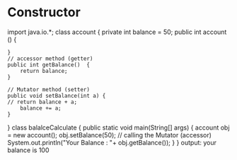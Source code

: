 # Constructor
import java.io.*; 
class account { 
	private int balance = 50; 
             public int  account  ()  { 
		 
	} 
	// accessor method (getter) 
	public int getBalance()  { 
		return balance; 
	} 
	
	// Mutator method (setter) 
	public void setBalance(int a) { 
	// return balance + a; 
		balance += a; 
	} 
} 
class balalceCalculate { 
    public static void main(String[] args) { 
	account obj = new account(); 
	obj.setBalance(50); 
	// calling the Mutator (accessor) 
System.out.println("Your Balance : "+ obj.getBalance()); 
   } 
}
 output: your balance is 100
 
